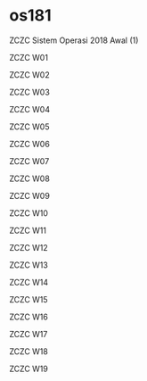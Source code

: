# os181

ZCZC Sistem Operasi 2018 Awal (1)

ZCZC W01

ZCZC W02

ZCZC W03

ZCZC W04

ZCZC W05

ZCZC W06

ZCZC W07

ZCZC W08

ZCZC W09

ZCZC W10

ZCZC W11

ZCZC W12

ZCZC W13

ZCZC W14

ZCZC W15

ZCZC W16

ZCZC W17

ZCZC W18

ZCZC W19
